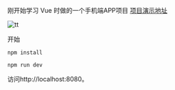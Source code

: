 刚开始学习 Vue 时做的一个手机端APP项目 
[项目演示地址](https://aki112.github.io/App-Vue/dist/index.html)

![tt](https://github.com/Aki112/App-Vue/blob/master/1559725364.png)

开始
```
npm install
```
```
npm run dev
```
访问http://localhost:8080。
